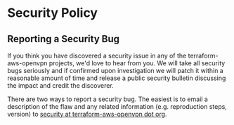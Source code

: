 <!-- Space: Projects -->
<!-- Parent: TerraformAwsOpenVpn -->
<!-- Title: Security TerraformAwsOpenVpn -->

<!-- Label: TerraformAwsOpenVpn -->
<!-- Label: Security -->
<!-- Include: docs/disclaimer.md -->
<!-- Include: ac:toc -->

# Security Policy

## Reporting a Security Bug

If you think you have discovered a security issue in any of the terraform-aws-openvpn projects, we'd love to hear from you. We will take all security bugs seriously and if confirmed upon investigation we will patch it within a reasonable amount of time and release a public security bulletin discussing the impact and credit the discoverer.

There are two ways to report a security bug. The easiest is to email a description of the flaw and any related information (e.g. reproduction steps, version) to [security at terraform-aws-openvpn dot org](mailto:security@hadenlabs.com).
